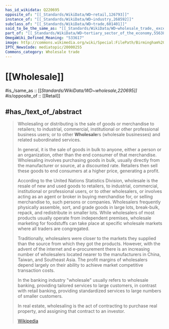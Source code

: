 ```yaml
---
has_id_wikidata: Q220695
opposite_of: "[[_Standards/WikiData/WD~retail,126793]]"
instance_of: "[[_Standards/WikiData/WD~industry,268592]]"
subclass_of: "[[_Standards/WikiData/WD~trade,601401]]"
said_to_be_the_same_as: "[[_Standards/WikiData/WD~wholesale_trade,_except_of_motor_vehicles_and_motorcycles,29584308]]"
part_of: "[[_Standards/WikiData/WD~tertiary_sector_of_the_economy,55638]]"
OmegaWiki_Defined_Meaning: "533617"
image: http://commons.wikimedia.org/wiki/Special:FilePath/Birmingham%20Wholesale%20Markets.jpg
IPTC_NewsCode: mediatopic/20000255
Commons_category: Wholesale trade
---
```


# [[Wholesale]] 

#is_/same_as :: [[_Standards/WikiData/WD~wholesale,220695]]  
#is_/opposite_of :: [[Retail]] 

## #has_/text_of_/abstract 

> Wholesaling or distributing is the sale of goods or merchandise to retailers; 
> to industrial, commercial, institutional or other professional business users; 
> or to other **Wholesale**rs (wholesale businesses) and related subordinated services. 
> 
> In general, it is the sale of goods in bulk to anyone, either a person or an organization, other than the end consumer of that merchandise. Wholesaling involves purchasing goods in bulk, usually directly from the manufacturer or source, at a discounted rate. Retailers then sell these goods to end consumers at a higher price, generating a profit.
>
> According to the United Nations Statistics Division, wholesale is the resale of new and used goods to retailers, to industrial, commercial, institutional or professional users, or to other wholesalers, or involves acting as an agent or broker in buying merchandise for, or selling merchandise to, such persons or companies. Wholesalers frequently physically assemble, sort, and grade goods in large lots, break-bulk, repack, and redistribute in smaller lots. While wholesalers of most products usually operate from independent premises, wholesale marketing for foodstuffs can take place at specific wholesale markets where all traders are congregated.
>
> Traditionally, wholesalers were closer to the markets they supplied than the source from which they got the products. However, with the advent of the internet and e-procurement there is an increasing number of wholesalers located nearer to the manufacturers in China, Taiwan, and Southeast Asia. The profit margins of wholesalers depend largely on their ability to achieve market competitive transaction costs.
>
> In the banking industry "wholesale" usually refers to wholesale banking, providing tailored services to large customers, in contrast with retail banking, providing standardized services to large numbers of smaller customers.
>
> In real estate, wholesaling is the act of contracting to purchase real property, and assigning that contract to an investor.
>
> [Wikipedia](https://en.wikipedia.org/wiki/Wholesaling) 


